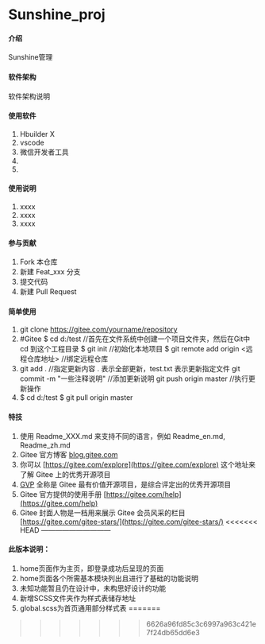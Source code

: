# Sunshine_proj

#### 介绍
Sunshine管理

#### 软件架构
软件架构说明


#### 使用软件

1.  Hbuilder X
2.  vscode
3.  微信开发者工具
4.
5.

#### 使用说明

1.  xxxx
2.  xxxx
3.  xxxx

#### 参与贡献

1.  Fork 本仓库
2.  新建 Feat_xxx 分支
3.  提交代码
4.  新建 Pull Request

#### 简单使用

1.  git clone https://gitee.com/yourname/repository
2.  #Gitee
    $ cd d:/test //首先在文件系统中创建一个项目文件夹，然后在Git中 cd 到这个工程目录
    $ git init //初始化本地项目
    $ git remote add origin <远程仓库地址> //绑定远程仓库
3.  git add .    //指定更新内容    . 表示全部更新，test.txt 表示更新指定文件
    git commit -m "一些注释说明"     //添加更新说明
    git push origin master            //执行更新操作
4.  $ cd d:/test
    $ git pull origin master

#### 特技

1.  使用 Readme\_XXX.md 来支持不同的语言，例如 Readme\_en.md, Readme\_zh.md
2.  Gitee 官方博客 [blog.gitee.com](https://blog.gitee.com)
3.  你可以 [https://gitee.com/explore](https://gitee.com/explore) 这个地址来了解 Gitee 上的优秀开源项目
4.  [GVP](https://gitee.com/gvp) 全称是 Gitee 最有价值开源项目，是综合评定出的优秀开源项目
5.  Gitee 官方提供的使用手册 [https://gitee.com/help](https://gitee.com/help)
6.  Gitee 封面人物是一档用来展示 Gitee 会员风采的栏目 [https://gitee.com/gitee-stars/](https://gitee.com/gitee-stars/)
<<<<<<< HEAD
——————————
#### 此版本说明：
1. home页面作为主页，即登录成功后呈现的页面
2. home页面各个所需基本模块列出且进行了基础的功能说明
3. 未知功能暂且仍在设计中，未构思好设计的功能
4. 新增SCSS文件夹作为样式表储存地址
5. global.scss为首页通用部分样式表
=======
>>>>>>> 6626a96fd85c3c6997a963c421e7f24db65dd6e3
